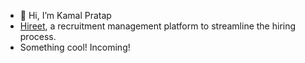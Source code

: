 - 👋 Hi, I’m Kamal Pratap
- [Hireet](https://hireet.com), a recruitment management platform to streamline the hiring process.
- Something cool! Incoming!

<!---
kama7/kama7 is a ✨ special ✨ repository because its `README.md` (this file) appears on your GitHub profile.
You can click the Preview link to take a look at your changes.
--->

